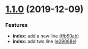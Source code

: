 # [1.1.0](https://github.com/littlegrayss/workflow-example/compare/1.0.0...1.1.0) (2019-12-09)


### Features

* **index:** add a new line ([ffb50ab](https://github.com/littlegrayss/workflow-example/commit/ffb50abfce17dd06325db3a15d7b953d8007927c))
* **index:** add two line ([e29068e](https://github.com/littlegrayss/workflow-example/commit/e29068e32be7ef25b88b14a83869779ce70af708))



